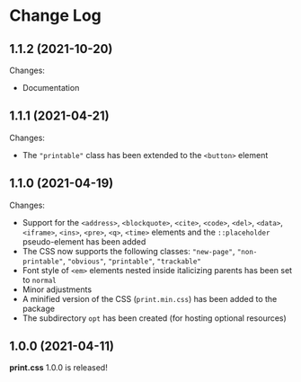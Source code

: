 Change Log
==========


## 1.1.2 (2021-10-20)

Changes:

* Documentation


## 1.1.1 (2021-04-21)

Changes:

* The `"printable"` class has been extended to the `<button>` element


## 1.1.0 (2021-04-19)

Changes:

* Support for the `<address>`, `<blockquote>`, `<cite>`, `<code>`, `<del>`,
  `<data>`, `<iframe>`, `<ins>`, `<pre>`, `<q>`, `<time>` elements and the
  `::placeholder` pseudo-element has been added
* The CSS now supports the following classes: `"new-page"`, `"non-printable"`,
  `"obvious"`, `"printable"`, `"trackable"`
* Font style of `<em>` elements nested inside italicizing parents has been set
  to `normal`
* Minor adjustments
* A minified version of the CSS (`print.min.css`) has been added to the package
* The subdirectory `opt` has been created (for hosting optional resources)


## 1.0.0 (2021-04-11)

**print.css** 1.0.0 is released!

